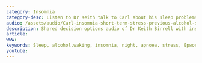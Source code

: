 ```yaml
---
category: Insomnia
category-desc: Listen to Dr Keith talk to Carl about his sleep problems linked to stress
audio: /assets/audio/Carl-insomnia-short-term-stress-previous-alcohol-sleep-hygiene-LQ-11.1.18.m4a
description: Shared decision options audio of Dr Keith Birrell with insomniac Carl
article: 
www: 
keywords: Sleep, alcohol,waking, insomnia, night, apnoea, stress, Epworth, restriction, audio, questionnaire, sleep hygiene, sleep problem, sleep restriction
youtube:
--- 
```

